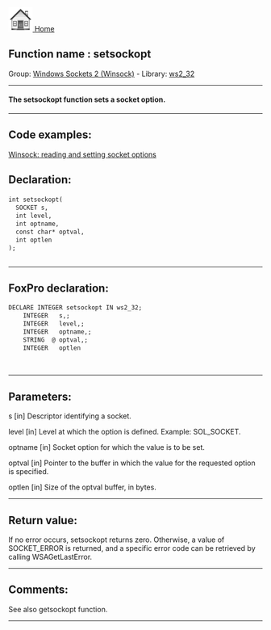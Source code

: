 [<img src="../../images/home.png"> Home ](https://github.com/VFPX/Win32API)  

## Function name : setsockopt
Group: [Windows Sockets 2 (Winsock)](../../functions_group.md#Windows_Sockets_2_(Winsock))  -  Library: [ws2_32](../../../libraries.md#ws2_32)  
***  


#### The setsockopt function sets a socket option.
***  


## Code examples:
[Winsock: reading and setting socket options](../../samples/sample_232.md)  

## Declaration:
```foxpro  
int setsockopt(
  SOCKET s,
  int level,
  int optname,
  const char* optval,
  int optlen
);
  
```  
***  


## FoxPro declaration:
```foxpro  
DECLARE INTEGER setsockopt IN ws2_32;
	INTEGER   s,;
	INTEGER   level,;
	INTEGER   optname,;
	STRING  @ optval,;
	INTEGER   optlen

  
```  
***  


## Parameters:
s 
[in] Descriptor identifying a socket. 

level 
[in] Level at which the option is defined. Example: SOL_SOCKET. 

optname 
[in] Socket option for which the value is to be set.

optval 
[in] Pointer to the buffer in which the value for the requested option is specified. 

optlen 
[in] Size of the optval buffer, in bytes. 
  
***  


## Return value:
If no error occurs, setsockopt returns zero. Otherwise, a value of SOCKET_ERROR is returned, and a specific error code can be retrieved by calling WSAGetLastError.  
***  


## Comments:
See also getsockopt function.  
  
***  

